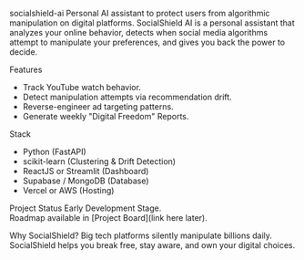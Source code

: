 socialshield-ai
 Personal AI assistant to protect users from algorithmic manipulation on digital platforms.
SocialShield AI is a personal assistant that analyzes your online behavior, detects when social media algorithms attempt to manipulate your preferences, and gives you back the power to decide.

Features
- Track YouTube watch behavior.
- Detect manipulation attempts via recommendation drift.
- Reverse-engineer ad targeting patterns.
- Generate weekly "Digital Freedom" Reports.

Stack
- Python (FastAPI)
- scikit-learn (Clustering & Drift Detection)
- ReactJS or Streamlit (Dashboard)
- Supabase / MongoDB (Database)
- Vercel or AWS (Hosting)

Project Status
Early Development Stage.  
Roadmap available in [Project Board](link here later).


Why SocialShield?
Big tech platforms silently manipulate billions daily. SocialShield helps you break free, stay aware, and own your digital choices.


